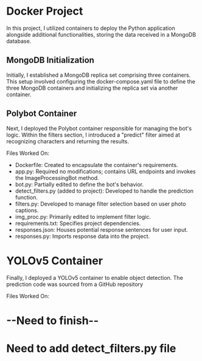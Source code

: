 # Docker Project


In this project, I utilized containers to deploy the Python application alongside additional functionalities, storing the data received in a MongoDB database.

## MongoDB Initialization

Initially, I established a MongoDB replica set comprising three containers. This setup involved configuring the docker-compose.yaml file to define the three MongoDB containers and initializing the replica set via another container.

## Polybot Container

Next, I deployed the Polybot container responsible for managing the bot's logic. Within the filters section, I introduced a "predict" filter aimed at recognizing characters and returning the results.

Files Worked On:
- Dockerfile: Created to encapsulate the container's requirements.
- app.py: Required no modifications; contains URL endpoints and invokes the ImageProcessingBot method.
- bot.py: Partially edited to define the bot's behavior.
- detect_filters.py (added to project): Developed to handle the prediction function.
- filters.py: Developed to manage filter selection based on user photo captions.
- img_proc.py: Primarily edited to implement filter logic.
- requirements.txt: Specifies project dependencies.
- responses.json: Houses potential response sentences for user input.
- responses.py: Imports response data into the project.

# YOLOv5 Container

Finally, I deployed a YOLOv5 container to enable object detection. The prediction code was sourced from a GitHub repository

Files Worked On:

# --Need to finish--
# Need to add detect_filters.py file